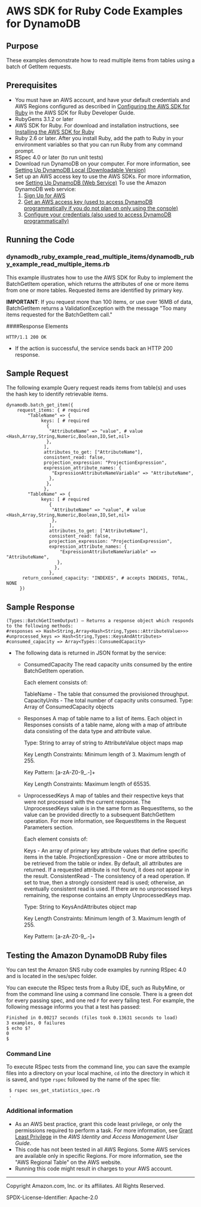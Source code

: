 # AWS SDK for Ruby Code Examples for DynamoDB

## Purpose

These examples demonstrate how to read multiple items from tables using a batch of 
GetItem requests. 

## Prerequisites 

- You must have an AWS account, and have your default credentials and AWS Regions configured
as described in [Configuring the AWS SDK for Ruby](https://docs.aws.amazon.com/sdk-for-ruby/v3/developer-guide/setup-config.html)
in the AWS SDK for Ruby Developer Guide. 
- RubyGems 3.1.2 or later 
- AWS SDK for Ruby. For download and installation instructions, see [Installing the AWS SDK for Ruby](https://docs.aws.amazon.com/sdk-for-ruby/v3/developer-guide/setup-install.html)
- Ruby 2.6 or later. After you install Ruby, add the path to Ruby in your environment
 variables so that you can run Ruby from any command prompt. 
- RSpec 4.0 or later (to run unit tests)
- Download run DynamoDB on your computer. For more information, see 
[Setting Up DynamoDB Local (Downloadable Version)](https://docs.aws.amazon.com/amazondynamodb/latest/developerguide/DynamoDBLocal.html)
- Set up an AWS access key to use the AWS SDKs. For more information, 
see [Setting Up DynamoDB (Web Service)](https://docs.aws.amazon.com/amazondynamodb/latest/developerguide/SettingUp.DynamoWebService.html)
To use the Amazon DynamoDB web service:
    1. [Sign Up for AWS](https://portal.aws.amazon.com/billing/signup#/)
    2. [Get an AWS access key (used to access DynamoDB programmatically if you do not
    plan on only using the console)](https://signin.aws.amazon.com/signin?redirect_uri=https%3A%2F%2Fconsole.aws.amazon.com%2Fiam%2F%3Fstate%3DhashArgs%2523%26isauthcode%3Dtrue&client_id=arn%3Aaws%3Aiam%3A%3A015428540659%3Auser%2Fiam&forceMobileApp=0)
    3. [Configure your credentials (also used to access DynamoDB programmatically)](https://docs.aws.amazon.com/amazondynamodb/latest/developerguide/Tools.CLI.html)

##  Running the Code 

### dynamodb_ruby_example_read_multiple_items/dynamodb_ruby_example_read_multiple_items.rb

This example illustrates how to use the AWS SDK for Ruby to implement the BatchGetItem 
operation, which returns the attributes of one or more items from one or more tables. 
Requested items are identified by primary key.
                                                                          
**IMPORTANT**: If you request more than 100 items, or use over 16MB of data, 
BatchGetItem returns a ValidationException with the message "Too many items requested 
for the BatchGetItem call."

####Response Elements

`HTTP/1.1 200 OK`
- If the action is successful, the service sends back an HTTP 200 response.

## Sample Request 
The following example Query request reads items from table(s) and uses the hash key to 
identify retrievable items. 

    dynamodb.batch_get_item({
        request_items: { # required
            "TableName" => {
                 keys: [ # required
                   {
                    "AttributeName" => "value", # value <Hash,Array,String,Numeric,Boolean,IO,Set,nil>
                   },
                  ],
                  attributes_to_get: ["AttributeName"],
                  consistent_read: false,
                  projection_expression: "ProjectionExpression",
                  expression_attribute_names: {
                     "ExpressionAttributeNameVariable" => "AttributeName",
                    },
                   },
                  },
            "TableName" => {
                 keys: [ # required
                    {
                     "AttributeName" => "value", # value <Hash,Array,String,Numeric,Boolean,IO,Set,nil>
                     },
                    ],
                    attributes_to_get: ["AttributeName"],
                    consistent_read: false,
                    projection_expression: "ProjectionExpression",
                    expression_attribute_names: {
                        "ExpressionAttributeNameVariable" => "AttributeName",
                       },
                      },
                    },
          return_consumed_capacity: "INDEXES", # accepts INDEXES, TOTAL, NONE
         })

 
## Sample Response
    (Types::BatchGetItemOutput) — Returns a response object which responds to the following methods:
    #responses => Hash<String,Array<Hash<String,Types::AttributeValue>>>
    #unprocessed_keys => Hash<String,Types::KeysAndAttributes>
    #consumed_capacity => Array<Types::ConsumedCapacity>
    
  - The following data is returned in JSON format by the service:
      - ConsumedCapacity
        The read capacity units consumed by the entire BatchGetItem operation.
        
        Each element consists of:
        
        TableName - The table that consumed the provisioned throughput.
        CapacityUnits - The total number of capacity units consumed.
        Type: Array of ConsumedCapacity objects
       
      - Responses
        A map of table name to a list of items. Each object in Responses consists of a table name, along with a map of attribute data consisting of the data type and attribute value.
        
        Type: String to array of string to AttributeValue object maps map
        
        Key Length Constraints: Minimum length of 3. Maximum length of 255.
        
        Key Pattern: [a-zA-Z0-9_.-]+
        
        Key Length Constraints: Maximum length of 65535.
        
       - UnprocessedKeys
         A map of tables and their respective keys that were not processed with the current response. The UnprocessedKeys value is in the same form as RequestItems, so the value can be provided directly to a subsequent BatchGetItem operation. For more information, see RequestItems in the Request Parameters section.
         
         Each element consists of:
         
         Keys - An array of primary key attribute values that define specific items in the table.
         ProjectionExpression - One or more attributes to be retrieved from the table or index. By default, all attributes are returned. If a requested attribute is not found, it does not appear in the result.
         ConsistentRead - The consistency of a read operation. If set to true, then a strongly consistent read is used; otherwise, an eventually consistent read is used.
         If there are no unprocessed keys remaining, the response contains an empty UnprocessedKeys map.
         
         Type: String to KeysAndAttributes object map
         
         Key Length Constraints: Minimum length of 3. Maximum length of 255.
         
         Key Pattern: [a-zA-Z0-9_.-]+





## Testing the Amazon DynamoDB Ruby files
You can test the Amazon SNS ruby code examples by running RSpec 4.0 and is located in the 
ses/spec folder.

You can execute the RSpec tests from a Ruby IDE, such as RubyMine, or from the command
line using a command line console. There is a green dot for every passing spec, and one
red `F` for every failing test. For example, the following message informs you that a 
test has passed:

    Finished in 0.00217 seconds (files took 0.13631 seconds to load)
    3 examples, 0 failures
    $ echo $?
    0
    $ 
    
### Command Line 
To execute RSpec tests from the command line, you can save the example files into a 
directory on your local machine, `cd` into the directory in which it is saved, and 
type `rspec` followed by the name of the spec file:

     $ rspec ses_get_statistics_spec.rb
     .
        
### Additional information
- As an AWS best practice, grant this code least privilege, or only the 
  permissions required to perform a task. For more information, see 
  [Grant Least Privilege](https://docs.aws.amazon.com/IAM/latest/UserGuide/best-practices.html#grant-least-privilege) 
  in the *AWS Identity and Access Management 
  User Guide*.
- This code has not been tested in all AWS Regions. Some AWS services are 
  available only in specific Regions. For more information, see the 
  "AWS Regional Table" on the AWS website.
- Running this code might result in charges to your AWS account.

---
Copyright Amazon.com, Inc. or its affiliates. All Rights Reserved.

SPDX-License-Identifier: Apache-2.0